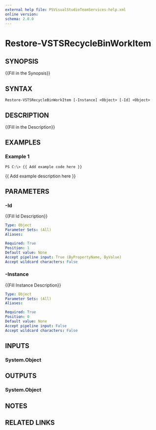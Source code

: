 ```yaml
---
external help file: PSVisualStudioTeamServices-help.xml
online version: 
schema: 2.0.0
---
```


# Restore-VSTSRecycleBinWorkItem

## SYNOPSIS
{{Fill in the Synopsis}}

## SYNTAX

```
Restore-VSTSRecycleBinWorkItem [-Instance] <Object> [-Id] <Object>
```

## DESCRIPTION
{{Fill in the Description}}

## EXAMPLES

### Example 1
```
PS C:\> {{ Add example code here }}
```

{{ Add example description here }}

## PARAMETERS

### -Id
{{Fill Id Description}}

```yaml
Type: Object
Parameter Sets: (All)
Aliases: 

Required: True
Position: 1
Default value: None
Accept pipeline input: True (ByPropertyName, ByValue)
Accept wildcard characters: False
```

### -Instance
{{Fill Instance Description}}

```yaml
Type: Object
Parameter Sets: (All)
Aliases: 

Required: True
Position: 0
Default value: None
Accept pipeline input: False
Accept wildcard characters: False
```

## INPUTS

### System.Object

## OUTPUTS

### System.Object

## NOTES

## RELATED LINKS

